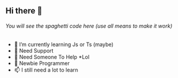 ## Hi there 👋
###### You will see the spaghetti code here (use all means to make it work)

* 🌱 I’m currently learning Js or Ts (maybe)
* 👯 Need Support
* 🤔 Need Someone To Help *Lol
* 💬 Newbie Programmer
* 📫 I still need a lot to learn
<!--
**VeguiIzumi/VeguiIzumi** is a ✨ _special_ ✨ repository because its `README.md` (this file) appears on your GitHub profile.

Here are some ideas to get you started:

## 🌱 I’m currently learning Js or Ts (maybe)
## 👯 Need Support
## 🤔 Need Someone To Help *Lol
## 💬 Newbie Programmer
## 📫 I still need a lot to learn
## 😄 Pronouns: ...
## ⚡ Fun fact: ...
-->
